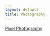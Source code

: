 ```yaml
---
layout: default
title: Photography
---
```



<div class="page-div">

<a href="https://goo.gl/photos/LDJqgTanEroABRui6">Pixel Photography</a>

</div>
